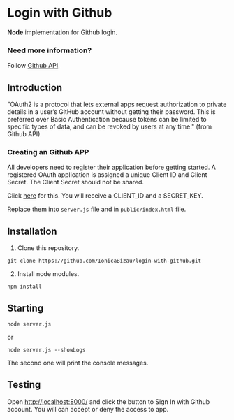 Login with Github
=================
**Node** implementation for Github login.

### Need more information? 
Follow <a href="http://developer.github.com/v3/oauth/" target="_blank">Github API</a>.

## Introduction
"OAuth2 is a protocol that lets external apps request authorization to private details in a user’s GitHub account without getting their password. This is preferred over Basic Authentication because tokens can be limited to specific types of data, and can be revoked by users at any time." (from Github API)

### Creating an Github APP
All developers need to register their application before getting started. A registered OAuth application is assigned a unique Client ID and Client Secret. The Client Secret should not be shared.

Click <a href="https://github.com/settings/applications/new" target="_blank">here</a> for this.
You will receive a CLIENT_ID and a SECRET_KEY.

Replace them into `server.js` file and in `public/index.html` file.

## Installation

1. Clone this repository.

```
git clone https://github.com/IonicaBizau/login-with-github.git
```

2. Install node modules.

```
npm install
```

## Starting

```
node server.js
```

or

```
node server.js --showLogs
```
The second one will print the console messages.


## Testing

Open <a href="http://localhost:8000/" target="_blank">http://localhost:8000/</a> and click the button to Sign In with Github account.
You will can accept or deny the access to app.
